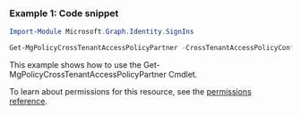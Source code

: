 ### Example 1: Code snippet

```powershellImport-Module Microsoft.Graph.Identity.SignIns

Get-MgPolicyCrossTenantAccessPolicyPartner -CrossTenantAccessPolicyConfigurationPartnerTenantId $crossTenantAccessPolicyConfigurationPartnerTenantId
```
This example shows how to use the Get-MgPolicyCrossTenantAccessPolicyPartner Cmdlet.
To learn about permissions for this resource, see the [permissions reference](/graph/permissions-reference).

